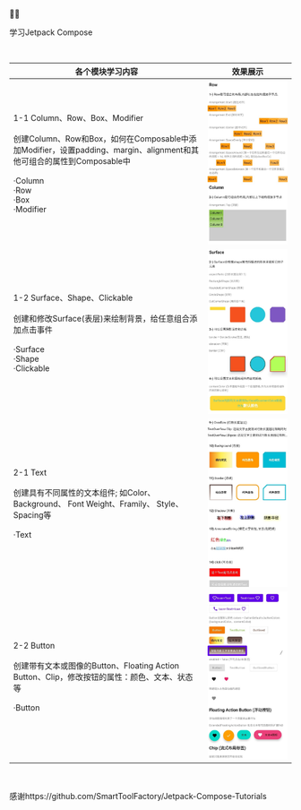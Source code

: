 :rocket::rocket:

学习Jetpack Compose

<br />

| 各个模块学习内容                                             | 效果展示                                                     |
| ------------------------------------------------------------ | ------------------------------------------------------------ |
| 1-1 Column、Row、Box、Modifier<br /><br />创建Column、Row和Box，如何在Composable中添加Modifier，设置padding、margin、alignment和其他可组合的属性到Composable中<br /><br />·Column<br />·Row<br />·Box<br />·Modifier | ![1_1图片](https://github.com/linxiangcheer/Jetpack-Compose-Control-Learn/blob/master/githubReadme/1_1.jpg) |
| 1-2 Surface、Shape、Clickable<br /><br />创建和修改Surface(表层)来绘制背景，给任意组合添加点击事件<br /><br />·Surface<br />·Shape<br />·Clickable | ![1_2图片](https://github.com/linxiangcheer/Jetpack-Compose-Control-Learn/blob/master/githubReadme/1_2.jpg) |
| 2-1 Text<br /><br />创建具有不同属性的文本组件; 如Color、 Background、 Font Weight、Framily、 Style、 Spacing等<br /><br />·Text | ![2_1图片](https://github.com/linxiangcheer/Jetpack-Compose-Control-Learn/blob/master/githubReadme/2_1.jpg) |
| 2-2 Button<br /><br />创建带有文本或图像的Button、Floating Action Button、Clip，修改按钮的属性：颜色、文本、状态等<br /><br />·Button | ![2_2图片](https://github.com/linxiangcheer/Jetpack-Compose-Control-Learn/blob/master/githubReadme/2_2.jpg) |

<br /><br />感谢https://github.com/SmartToolFactory/Jetpack-Compose-Tutorials